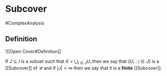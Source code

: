 # Subcover
#ComplexAnalysis 

## Definition
![[Open Cover#Definition]]

If $J \subseteq I$ is a subset such that $X=\bigcup_{i \in J} U_{i}$ then we say that $\left\{U_{i}: i \in J\right\}$ is a [[Subcover]] of $\mathcal{U}$ and if $|J|<\infty$ then we say that it is a **finite** [[Subcover]].